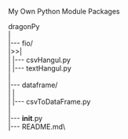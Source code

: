 My Own Python Module Packages

dragonPy\
	|\
	|--- fio/\
	|>>|\
	|	  |--- csvHangul.py\
	|	  |--- textHangul.py\
	|\
	|--- dataframe/\
	|		|\
	|		|--- csvToDataFrame.py\
	|\
	|--- __init__.py\
	|--- README.md\
